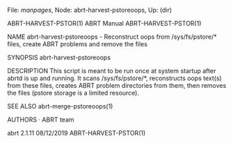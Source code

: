 File: *manpages*,  Node: abrt-harvest-pstoreoops,  Up: (dir)

ABRT-HARVEST-PSTOR(1)             ABRT Manual            ABRT-HARVEST-PSTOR(1)



NAME
       abrt-harvest-pstoreoops - Reconstruct oops from /sys/fs/pstore/* files,
       create ABRT problems and remove the files

SYNOPSIS
       abrt-harvest-pstoreoops

DESCRIPTION
       This script is meant to be run once at system startup after abrtd is up
       and running. It scans /sys/fs/pstore/*, reconstructs oops text(s) from
       these files, creates ABRT problem directories from them, then removes
       the files (pstore storage is a limited resource).

SEE ALSO
       abrt-merge-pstoreoops(1)

AUTHORS
       ·   ABRT team



abrt 2.1.11                       08/12/2019             ABRT-HARVEST-PSTOR(1)
